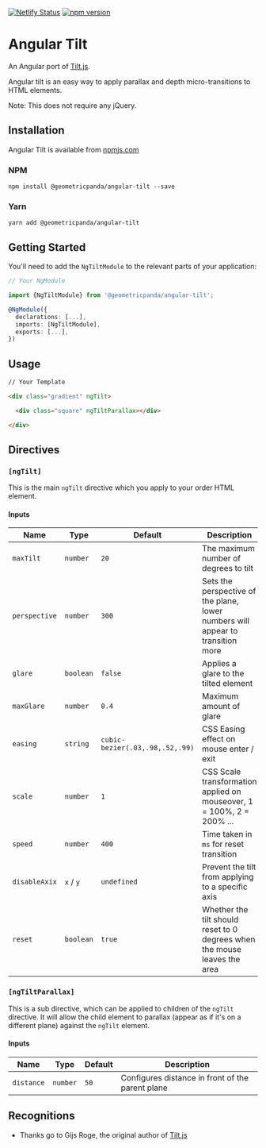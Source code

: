 [![Netlify Status](https://api.netlify.com/api/v1/badges/69d9522b-e3e8-43ea-b899-0be2084a752e/deploy-status)](https://app.netlify.com/sites/angular-tilt/deploys)
[![npm version](https://badge.fury.io/js/@geometricpanda%2Fangular-tilt.svg)](https://www.npmjs.com/package/@geometricpanda/angular-tilt)

# Angular Tilt

An Angular port of [Tilt.js](https://gijsroge.github.io/tilt.js/).

Angular tilt is an easy way to apply parallax and depth micro-transitions to HTML elements.

Note: This does not require any jQuery.

## Installation

Angular Tilt is available from [npmjs.com](https://npmjs.com/package/@geometricpanda/angular-tilt)

### NPM

`npm install @geometricpanda/angular-tilt --save`

### Yarn

`yarn add @geometricpanda/angular-tilt`

## Getting Started

You'll need to add the `NgTiltModule` to the relevant parts of your application:

```typescript
// Your NgModule

import {NgTiltModule} from '@geometricpanda/angular-tilt';

@NgModule({
  declarations: [...],
  imports: [NgTiltModule],
  exports: [...],
})

```

## Usage

```html
// Your Template

<div class="gradient" ngTilt>

  <div class="square" ngTiltParallax></div>

</div>
```

## Directives

### `[ngTilt]`

This is the main `ngTilt` directive which you apply to your order HTML element.

#### Inputs

| Name          | Type      | Default                         | Description                                                                     |
|---------------|-----------|---------------------------------|---------------------------------------------------------------------------------|
| `maxTilt`     | `number`  | `20`                            | The maximum number of degrees to tilt                                           |
| `perspective` | `number`  | `300`                           | Sets the perspective of the plane, lower numbers will appear to transition more |
| `glare`       | `boolean` | `false`                         | Applies a glare to the tilted element                                           |
| `maxGlare`    | `number`  | `0.4`                           | Maximum amount of glare                                                         |
| `easing`      | `string`  | `cubic-bezier(.03,.98,.52,.99)` | CSS Easing effect on mouse enter / exit                                         |
| `scale`       | `number`  | `1`                             | CSS Scale transformation applied on mouseover, 1 = 100%, 2 = 200% ...           |
| `speed`       | `number`  | `400`                           | Time taken in `ms` for reset transition                                         |
| `disableAxix` | `x` / `y` | `undefined`                     | Prevent the tilt from applying to a specific axis                               |
| `reset`       | `boolean` | `true`                          | Whether the tilt should reset to 0 degrees when the mouse leaves the area       | 

### `[ngTiltParallax]`

This is a sub directive, which can be applied to children of the `ngTilt` directive.
It will allow the child element to parallax (appear as if it's on a different plane) against the `ngTilt` element.

#### Inputs

| Name          | Type      | Default | Description                                      |
|---------------|-----------|---------|--------------------------------------------------|
| `distance`    | `number`  | `50`    | Configures distance in front of the parent plane | 

## Recognitions

- Thanks go to Gijs Roge, the original author of [Tilt.js](https://gijsroge.github.io/tilt.js/)

